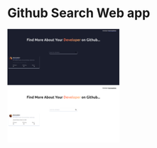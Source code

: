 <h1>Github Search Web app</h1>
<p float="left">
  <img src="/dark-mode.png" width=50% />
  <img src="/light-mode.png" width=50% /> 
</p>
